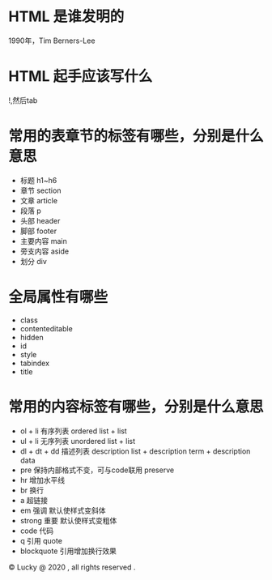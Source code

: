 # HTML 是谁发明的
1990年，Tim Berners-Lee

# HTML 起手应该写什么
!,然后tab

# 常用的表章节的标签有哪些，分别是什么意思
* 标题 h1~h6
* 章节 section
* 文章 article
* 段落 p
* 头部 header
* 脚部 footer
* 主要内容 main
* 旁支内容 aside
* 划分 div

# 全局属性有哪些
* class
* contenteditable
* hidden
* id
* style
* tabindex
* title

# 常用的内容标签有哪些，分别是什么意思
* ol + li   有序列表    ordered list + list
* ul + li   无序列表    unordered list + list
* dl + dt + dd  描述列表    description list + description term + description data
* pre   保持内部格式不变，可与code联用  preserve
* hr    增加水平线  
* br    换行
* a     超链接
* em    强调 默认使样式变斜体
* strong    重要 默认使样式变粗体
* code  代码
* q     引用    quote
* blockquote    引用增加换行效果

&copy;    Lucky @ 2020 , all rights reserved .